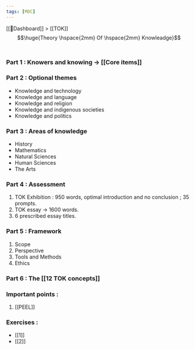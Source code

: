 ```yaml
---
tags: [MOC]
---
```

[[📝Dashboard]] > [[TOK]]
<br/>
$$\huge{Theory \hspace{2mm} Of \hspace{2mm} Knowleadge}$$
<br/>
### **Part 1 :**  Knowers and knowing $\rightarrow$ [[Core items]]
### **Part 2 :** Optional themes
- Knowledge and technology
- Knowledge and language
- Knowledge and religion
- Knowledge and indigenous societies
- Knowledge and politics

### **Part 3 :** Areas of knowledge
- History
- Mathematics
- Natural Sciences
- Human Sciences
- The Arts
### **Part 4 :** Assessment
1. TOK  Exhibition : 950 words, optimal introduction and no conclusion ; 35 prompts.
2. TOK essay $\rightarrow$ 1600 words.
3. 6 prescribed essay titles.
### **Part 5 :** Framework
1. Scope
2. Perspective 
3. Tools and Methods
4. Ethics
### **Part 6 :** The [[12 TOK concepts]]

### Important points :
1. [[PEEL]]


### Exercises : 
- [[1]]
- [[2]]